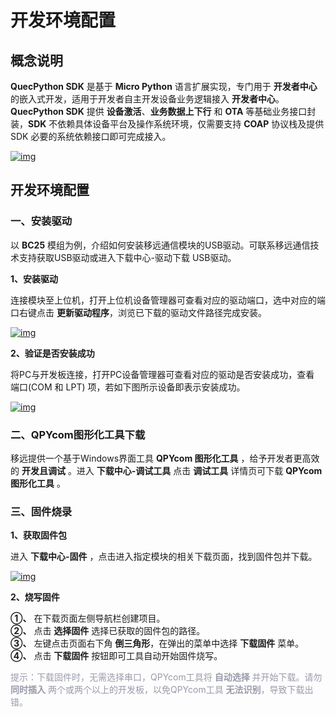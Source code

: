 # 开发环境配置

## **概念说明**

__QuecPython SDK__ 是基于 __Micro Python__ 语言扩展实现，专门用于 __开发者中心__ 的嵌入式开发，适用于开发者自主开发设备业务逻辑接入 __开发者中心__。__QuecPython SDK__ 提供 __设备激活__、__业务数据上下行__ 和 __OTA__ 等基础业务接口封装，__SDK__ 不依赖具体设备平台及操作系统环境，仅需要支持 __COAP__ 协议栈及提供 SDK 必要的系统依赖接口即可完成接入。


<a data-fancybox title="img" href="/deviceDevelop/nb/speediness_cmcc&cucc/resource/QuecPython/Speediness-QuecPython-01.png">![img](/deviceDevelop/nb/speediness_cmcc&cucc/resource/QuecPython/Speediness-QuecPython-01.png)</a>

## **开发环境配置**


### __一、安装驱动__

以 __BC25__ 模组为例，介绍如何安装移远通信模块的USB驱动。可联系移远通信技术支持获取USB驱动或进入<a :href="getUrl('menuCode=MODULE_DEVL&resourceType=M')" target="_blank">下载中心-驱动</a>下载 USB驱动。

__1、安装驱动__ 

连接模块至上位机，打开上位机设备管理器可查看对应的驱动端口，选中对应的端口右键点击 __更新驱动程序__，浏览已下载的驱动文件路径完成安装。

<a data-fancybox title="img" href="/deviceDevelop/nb/speediness_cmcc&cucc/resource/QuecPython/Speediness-QuecPython-03.png">![img](/deviceDevelop/nb/speediness_cmcc&cucc/resource/QuecPython/Speediness-QuecPython-02.png)</a>


__2、验证是否安装成功__

将PC与开发板连接，打开PC设备管理器可查看对应的驱动是否安装成功，查看 端口(COM 和 LPT) 项，若如下图所示设备即表示安装成功。

<a data-fancybox title="img" href="/deviceDevelop/nb/speediness_cmcc&cucc/resource/QuecPython/Speediness-QuecPython-03.png">![img](/deviceDevelop/nb/speediness_cmcc&cucc/resource/QuecPython/Speediness-QuecPython-03.png)</a>




### __二、QPYcom图形化工具下载__

移远提供一个基于Windows界面工具 __QPYcom 图形化工具__ ，给予开发者更高效的 __开发且调试__ 。进入 __<a :href="getUrl('menuCode=DEBUG_UTIL&resourceType=C')" target="_blank">下载中心-调试工具</a>__ 点击 __调试工具__ 详情页可下载 __QPYcom图形化工具__ 。



### __三、固件烧录__

__1、获取固件包__ 

进入 __<a :href="getUrl('menuCode=MODULE_DEVL&resourceType=M')" target="_blank">下载中心-固件</a>__ ，点击进入指定模块的相关下载页面，找到固件包并下载。



<a data-fancybox title="img" href="/deviceDevelop/nb/speediness_cmcc&cucc/resource/QuecPython/Speediness-QuecPython-05.png">![img](/deviceDevelop/nb/speediness_cmcc&cucc/resource/QuecPython/Speediness-QuecPython-05.png)</a>

__2、烧写固件__ 

__①、__ 在下载页面左侧导航栏创建项目。<br>
__②、__ 点击 __选择固件__ 选择已获取的固件包的路径。<br>
__③、__ 左键点击页面右下角 __倒三角形__，在弹出的菜单中选择 __下载固件__ 菜单。<br>
__④、__ 点击 __下载固件__ 按钮即可工具自动开始固件烧写。



<font color=#999AAA >提示：下载固件时，无需选择串口，QPYcom工具将 __自动选择__ 并开始下载。请勿 __同时插入__ 两个或两个以上的开发板，以免QPYcom工具 __无法识别__，导致下载出错。</font>

  
